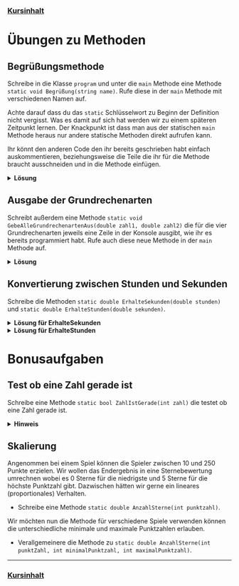 ### [Kursinhalt](../README.md)

Übungen zu Methoden
===================

Begrüßungsmethode
------------------

Schreibe in die Klasse `program` und unter die `main` Methode eine Methode `static void Begrüßung(string name)`. Rufe diese in der `main` Methode mit verschiedenen Namen auf. 

Achte darauf dass du das `static` Schlüsselwort zu Beginn der Definition nicht vergisst. Was es damit auf sich hat werden wir zu einem späteren Zeitpunkt lernen. Der Knackpunkt ist dass man aus der statischen `main` Methode heraus nur andere statische Methoden direkt aufrufen kann.

Ihr könnt den anderen Code den ihr bereits geschrieben habt einfach auskommentieren, beziehungsweise die Teile die ihr für die Methode braucht ausschneiden und in die Methode einfügen.


<details>
  <summary><b>Lösung</b></summary>

```cs
using System;

namespace HelloWorld
{
    class Program
    {
        static void Main(string[] args)
        {
            /*
             * Euer anderer Code 
             * ...
             */

            Begrüßung("Kevin");
            Begrüßung("Alice");
            Begrüßung("Bob");
        }

        static void Begrüßung(string name)
        {
            Console.WriteLine($"Herzlich willkommen zum Programmierkurs {name}!");
        }
    }
}

```
</details>

Ausgabe der Grundrechenarten
----------------------------

Schreibt außerdem eine Methode `static void GebeAlleGrundrechenartenAus(double zahl1, double zahl2)` die für die vier Grundrechenarten jeweils eine Zeile in der Konsole ausgibt, wie ihr es bereits programmiert habt. Rufe auch diese neue Methode in der `main` Methode auf.

<details>
  <summary><b>Lösung</b></summary>

```cs
using System;

namespace HelloWorld
{
    class Program
    {
        static void Main(string[] args)
        {
            Begrüßung("Kevin");
            Begrüßung("Alice");
            Begrüßung("Bob");
            GebeAlleGrundrechenartenAus(1.5, 2.5);
        }

        static void Begrüßung(string name)
        {
            Console.WriteLine($"Herzlich willkommen zum Programmierkurs {name}!");
        }

        static void GebeAlleGrundrechenartenAus(double zahl1, double zahl2)
        {
            double summe = zahl1 + zahl2;
            double differenz = zahl1 - zahl2;
            double produkt = zahl1 * zahl2;
            double quotient = zahl1 / zahl2;

            Console.WriteLine($"Die Summe aus {zahl1} und {zahl2} ist {summe}.");
            Console.WriteLine($"Die Differenz aus {zahl1} und {zahl2} ist {differenz}.");
            Console.WriteLine($"Das Produkt aus {zahl1} und {zahl2} ist {produkt}.");
            Console.WriteLine($"Der Quotient aus {zahl1} und {zahl2} ist {quotient}.");
        }
    }
}

```
</details>

Konvertierung zwischen Stunden und Sekunden
--------------------------------------------

Schreibe die Methoden `static double ErhalteSekunden(double stunden)` und `static double ErhalteStunden(double sekunden)`.

<details><summary><b>Lösung für ErhalteSekunden</b></summary>

```cs
static double ErhalteSekunden(double stunden)
{
    return stunden * 3600;
}
```
</details>

<details><summary><b>Lösung für ErhalteStunden</b></summary>

```cs
static double ErhalteStunden(double sekunden)
{
    return sekunden / 3600;
}
```
</details>

Bonusaufgaben 
=============

Test ob eine Zahl gerade ist
-----------------------------

Schreibe eine Methode `static bool ZahlIstGerade(int zahl)` die testet ob eine Zahl gerade ist.

<details><summary><b>Hinweis</b></summary>

- Verwende den Modulooperator `%`.
</details>

Skalierung
-----------

Angenommen bei einem Spiel können die Spieler zwischen 10 und 250 Punkte erzielen. Wir wollen das Endergebnis in eine Sternebewertung umrechnen wobei es 0 Sterne für die niedrigste und 5 Sterne für die höchste Punktzahl gibt. Dazwischen hätten wir gerne ein lineares (proportionales) Verhalten.

- Schreibe eine Methode `static double AnzahlSterne(int punktzahl)`.

Wir möchten nun die Methode für verschiedene Spiele verwenden können die unterschiedliche minimale und maximale Punktzahlen erlauben.

- Verallgemeinere die Methode zu `static double AnzahlSterne(int punktZahl, int minimalPunktzahl, int maximalPunktzahl)`.




---

### [Kursinhalt](../README.md)